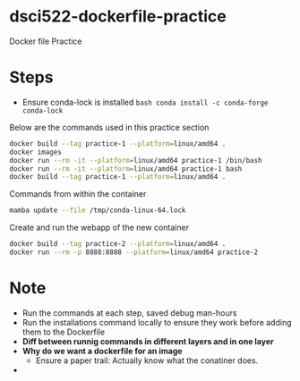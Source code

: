 # dsci522-dockerfile-practice
Docker file Practice

# Steps
- Ensure conda-lock is installed
```bash conda install -c conda-forge conda-lock```

Below are the commands used in this practice section
```bash
docker build --tag practice-1 --platform=linux/amd64 . 
docker images
docker run --rm -it --platform=linux/amd64 practice-1 /bin/bash
docker run --rm -it --platform=linux/amd64 practice-1 bash
docker build --tag practice-1 --platform=linux/amd64 .
```

Commands from within the container
```bash
mamba update --file /tmp/conda-linux-64.lock 
```

Create and run the webapp of the new container
```bash
docker build --tag practice-2 --platform=linux/amd64 .
docker run --rm -p 8888:8888 --platform=linux/amd64 practice-2
```

# Note
- Run the commands at each step, saved debug man-hours
- Run the installations command locally to ensure they work before adding them to the Dockerfile
- **Diff between runnig commands in different layers and in one layer**
- **Why do we want a dockerfile for an image**
    - Ensure a paper trail: Actually know what the conatiner does.
- 

